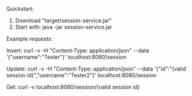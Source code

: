 Quickstart:

1. Download "target/session-service.jar"
2. Start with: java -jar session-service.jar


Example requests:

Insert: curl -v -H "Content-Type: application/json" --data '{"username":"Tester"}' localhost:8080/session

Update: curl -v -H "Content-Type: application/json" --data '{"id":"{valid session id}","username":"Tester2"}' localhost:8080/session

Get: curl -v localhost:8080/session/{valid session id}